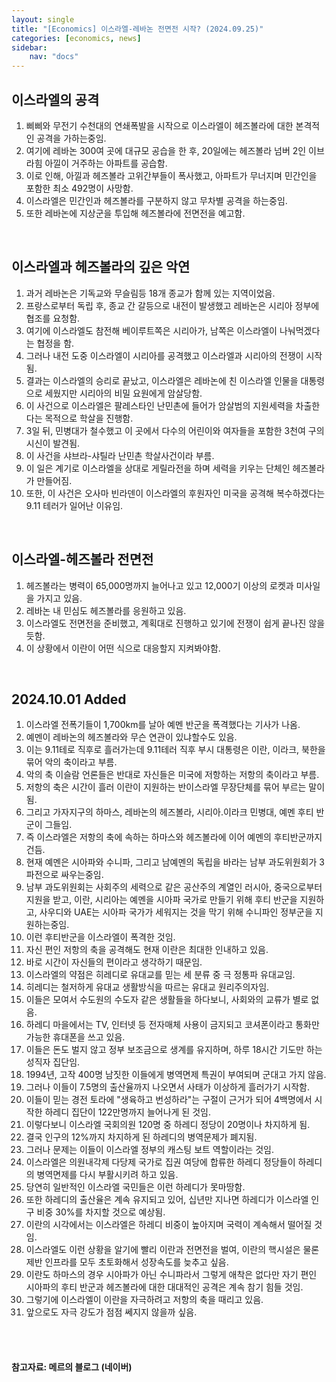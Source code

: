 ```yaml
---
layout: single
title: "[Economics] 이스라엘-레바논 전면전 시작? (2024.09.25)"
categories: [economics, news]
sidebar:
    nav: "docs"
---
```


## 이스라엘의 공격
1. 삐삐와 무전기 수천대의 연쇄폭발을 시작으로 이스라엘이 헤즈볼라에 대한 본격적인 공격을 가하는중임.
1. 여기에 레바논 300여 곳에 대규모 공습을 한 후, 20일에는 헤즈볼라 넘버 2인 이브라힘 아낄이 거주하는 아파트를 공습함.
1. 이로 인해, 아낄과 헤즈볼라 고위간부들이 폭사했고, 아파트가 무너지며 민간인을 포함한 최소 492명이 사망함.
1. 이스라엘은 민간인과 헤즈볼라를 구분하지 않고 무차별 공격을 하는중임.
1. 또한 레바논에 지상군을 투입해 헤즈볼라에 전면전을 예고함.

<br/>

## 이스라엘과 헤즈볼라의 깊은 악연
1. 과거 레바논은 기독교와 무슬림등 18개 종교가 함께 있는 지역이었음.
1. 프랑스로부터 독립 후, 종교 간 갈등으로 내전이 발생했고 레바논은 시리아 정부에 협조를 요청함.
1. 여기에 이스라엘도 참전해 베이루트쪽은 시리아가, 남쪽은 이스라엘이 나눠먹겠다는 협정을 함.
1. 그러나 내전 도중 이스라엘이 시리아를 공격했고 이스라엘과 시리아의 전쟁이 시작됨.
1. 결과는 이스라엘의 승리로 끝났고, 이스라엘은 레바논에 친 이스라엘 인물을 대통령으로 세웠지만 시리아의 비밀 요원에게 암살당함.
1. 이 사건으로 이스라엘은 팔레스타인 난민촌에 들어가 암살범의 지원세력을 차출한다는 목적으로 학살을 진행함.
1. 3일 뒤, 민병대가 철수했고 이 곳에서 다수의 어린이와 여자들을 포함한 3천여 구의 시신이 발견됨.
1. 이 사건을 샤브라-샤틸라 난민촌 학살사건이라 부름.
1. 이 일은 계기로 이스라엘을 상대로 게릴라전을 하며 세력을 키우는 단체인 헤즈볼라가 만들어짐.
1. 또한, 이 사건은 오사마 빈라덴이 이스라엘의 후원자인 미국을 공격해 복수하겠다는 9.11 테러가 일어난 이유임.

<br/>

## 이스라엘-헤즈볼라 전면전
1. 헤즈볼라는 병력이 65,000명까지 늘어나고 있고 12,000기 이상의 로켓과 미사일을 가지고 있음.
1. 레바논 내 민심도 헤즈볼라를 응원하고 있음.
1. 이스라엘도 전면전을 준비했고, 계획대로 진행하고 있기에 전쟁이 쉽게 끝나진 않을듯함.
1. 이 상황에서 이란이 어떤 식으로 대응할지 지켜봐야함.

<br/>

## 2024.10.01 Added
1. 이스라엘 전폭기들이 1,700km를 날아 예멘 반군을 폭격했다는 기사가 나옴.
1. 예멘이 레바논의 헤즈볼라와 무슨 연관이 있냐할수도 있음.
1. 이는 9.11테로 직후로 흘러가는데 9.11테러 직후 부시 대통령은 이란, 이라크, 북한을 묶어 악의 축이라고 부름.
1. 악의 축 이슬람 언론들은 반대로 자신들은 미국에 저항하는 저항의 축이라고 부름.
1. 저항의 축은 시간이 흘러 이란이 지원하는 반이스라엘 무장단체를 묶어 부르는 말이 됨.
1. 그리고 가자지구의 하마스, 레바논의 헤즈볼라, 시리아.이라크 민병대, 예멘 후티 반군이 그들임.
1. 즉 이스라엘은 저항의 축에 속하는 하마스와 헤즈볼라에 이어 예멘의 후티반군까지 건듬.
1. 현재 예멘은 시아파와 수니파, 그리고 남예멘의 독립을 바라는 남부 과도위원회가 3파전으로 싸우는중임.
1. 남부 과도위원회는 사회주의 세력으로 같은 공산주의 계열인 러시아, 중국으로부터 지원을 받고, 이란, 시리아는 예멘을 시아파 국가로 만들기 위해 후티 반군을 지원하고, 사우디와 UAE는 시아파 국가가 세워지는 것을 막기 위해 수니파인 정부군을 지원하는중임.
1. 이런 후티반군을 이스라엘이 폭격한 것임.
1. 자신 편인 저항의 축을 공격해도 현재 이란은 최대한 인내하고 있음.
1. 바로 시간이 자신들의 편이라고 생각하기 때문임.
1. 이스라엘의 약점은 히레디로 유대교를 믿는 세 분류 중 극 정통파 유대교임.
1. 히레디는 철저하게 유대교 생활방식을 따르는 유대교 원리주의자임.
1. 이들은 모여서 수도원의 수도자 같은 생활들을 하다보니, 사회와의 교류가 별로 없음.
1. 하레디 마을에서는 TV, 인터넷 등 전자매체 사용이 금지되고 코셔폰이라고 통화만 가능한 휴대폰을 쓰고 있음.
1. 이들은 돈도 벌지 않고 정부 보조금으로 생계를 유지하며, 하루 18시간 기도만 하는 성직자 집단임.
1. 1994년, 고작 400명 남짓한 이들에게 병역면제 특권이 부여되며 군대고 가지 않음.
1. 그러나 이들이 7.5명의 출산율까지 나오면서 사태가 이상하게 흘러가기 시작함.
1. 이들이 믿는 경전 토라에 "생육하고 번성하라"는 구절이 근거가 되어 4백명에서 시작한 하레디 집단이 122만명까지 늘어나게 된 것임.
1. 이렇다보니 이스라엘 국회의원 120명 중 하레디 정당이 20명이나 차지하게 됨.
1. 결국 인구의 12%까지 차지하게 된 하레디의 병역문제가 폐지됨.
1. 그러나 문제는 이들이 이스라엘 정부의 캐스팅 보트 역할이라는 것임.
1. 이스라엘은 의원내각제 다당제 국가로 집권 여당에 합류한 하레디 정당들이 하레디의 병역면제를 다시 부활시키려 하고 있음.
1. 당연히 일반적인 이스라엘 국민들은 이런 하레디가 못마땅함.
1. 또한 하레디의 출산율은 계속 유지되고 있어, 십년만 지나면 하레디가 이스라엘 인구 비중 30%를 차지할 것으로 예상됨.
1. 이란의 시각에서는 이스라엘은 하레디 비중이 높아지며 국력이 계속해서 떨어질 것임.
1. 이스라엘도 이런 상황을 알기에 빨리 이란과 전면전을 벌여, 이란의 핵시설은 물론 제반 인프라를 모두 초토화해서 성장속도를 늦추고 싶음.
1. 이란도 하마스의 경우 시아파가 아닌 수니파라서 그렇게 애착은 없다만 자기 편인 시아파의 후티 반군과 헤즈볼라에 대한 대대적인 공격은 계속 참기 힘들 것임.
1. 그렇기에 이스라엘이 이란을 자극하려고 저항의 축을 때리고 있음.
1. 앞으로도 자극 강도가 점점 쎄지지 않을까 싶음.  


<br/>
<br/>

#### 참고자료: 메르의 블로그 (네이버) 